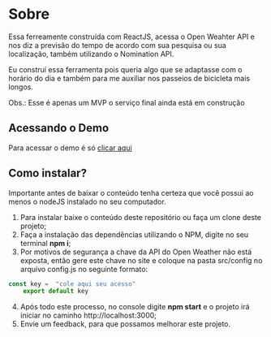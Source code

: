 # Sobre

Essa ferreamente construída com ReactJS, acessa o Open Weahter API e nos diz a previsão do tempo de acordo com sua pesquisa ou sua localização, também utilizando o Nomination API.

Eu construí essa ferramenta pois queria algo que se adaptasse com o horário do dia e também para me auxiliar nos passeios de bicicleta mais longos.

Obs.: Esse é apenas um MVP o serviço final ainda está em construção

## Acessando o Demo 
Para acessar o demo é só [clicar aqui](http://dgweather.site) 

## Como instalar?

Importante antes de baixar o conteúdo tenha certeza que você possui ao menos o nodeJS instalado no seu computador.

1. Para instalar baixe o conteúdo deste repositório ou faça um clone deste projeto;
2. Faça a instalação das dependências utilizando o NPM, digite no seu terminal **npm i**;
3. Por motivos de segurança a chave da API do Open Weather não está exposta, então gere este chave no site e coloque na pasta src/config no arquivo config.js no seguinte formato:
    
```javascript
const key =  "cole aqui seu acesso"
    export default key
```
 
4. Após todo este processo, no console digite **npm start** e o projeto irá iniciar no caminho http://localhost:3000;
5. Envie um feedback, para que possamos melhorar este projeto. 